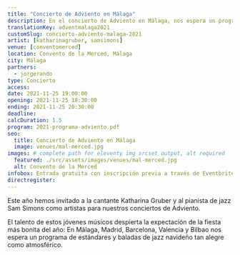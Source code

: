 ```yaml
---
title: "Concierto de Adviento en Málaga"
description: En el concierto de Adviento en Málaga, nos espera un programa de estándares y baladas de jazz navideño tan alegre como atmosférico.
translationKey: adventmalaga2021
customSlug: concierto-adviento-malaga-2021
artist: [katharinagruber, samsimons]
venue: [conventomerced]
location: Convento de la Merced, Málaga
city: Málaga
partners:
  - jorgerando
type: Concierto
access:
date: 2021-11-25 19:00:00
opening: 2021-11-25 18:30:00
ending: 2021-11-25 20:30:00
deadline:
calcDuration: 1.5
program: 2021-programa-adviento.pdf
seo:
  title: Concierto de Adviento en Málaga
  image: venues/mal-merced.jpg
images: # complete path for eleventy img srcset output, alt required
  featured: ./src/assets/images/venues/mal-merced.jpg
  alt: Convento de la Merced
infobox: Entrada gratuita con inscripción previa a través de Eventbrite. Agradecemos una pequeña donación para el lugar de la celebración.
directregister:
---
```


Este año hemos invitado a la cantante Katharina Gruber y al pianista de jazz Sam Simons como artistas para nuestros conciertos de Adviento.

El talento de estos jóvenes músicos despierta la expectación de la fiesta más bonita del año: En Málaga, Madrid, Barcelona, Valencia y Bilbao nos espera un programa de estándares y baladas de jazz navideño tan alegre como atmosférico.
